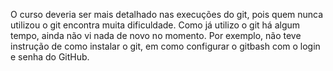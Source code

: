 O curso deveria ser mais detalhado nas execuções do git, pois quem nunca utilizou o git encontra muita dificuldade. Como já utilizo o git há algum tempo, ainda não vi nada de novo no momento.
Por exemplo, não teve instrução de como instalar o git, em como configurar o gitbash com o login e senha do GitHub.
